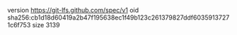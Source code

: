 version https://git-lfs.github.com/spec/v1
oid sha256:cb1d18d60419a2b47f195638ec1f49b123c261379827ddf60359137271c6f753
size 3139
